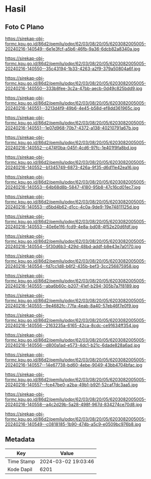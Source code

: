 # Hasil

## Foto C Plano

https://sirekap-obj-formc.kpu.go.id/86d2/pemilu/pdpr/62/03/08/20/05/6203082005005-20240216-140549--6e1e3fcf-a5b6-46fb-9a36-6dcb82a8340a.jpg

https://sirekap-obj-formc.kpu.go.id/86d2/pemilu/pdpr/62/03/08/20/05/6203082005005-20240216-140550--35c43194-1b33-4263-a2f9-379a50804a6f.jpg

https://sirekap-obj-formc.kpu.go.id/86d2/pemilu/pdpr/62/03/08/20/05/6203082005005-20240216-140550--333b8fee-3c2a-47bb-aecb-0d49c825bdd9.jpg

https://sirekap-obj-formc.kpu.go.id/86d2/pemilu/pdpr/62/03/08/20/05/6203082005005-20240216-140551--3213d4f9-49b6-4e45-b58d-ef8dd361965c.jpg

https://sirekap-obj-formc.kpu.go.id/86d2/pemilu/pdpr/62/03/08/20/05/6203082005005-20240216-140551--1e07d968-70b7-4372-a138-40210791a67b.jpg

https://sirekap-obj-formc.kpu.go.id/86d2/pemilu/pdpr/62/03/08/20/05/6203082005005-20240216-140552--c474f0ba-045f-4cd6-97fc-1e401f9fa8bd.jpg

https://sirekap-obj-formc.kpu.go.id/86d2/pemilu/pdpr/62/03/08/20/05/6203082005005-20240216-140552--b1345749-6873-426a-9f35-d6d11e42ea16.jpg

https://sirekap-obj-formc.kpu.go.id/86d2/pemilu/pdpr/62/03/08/20/05/6203082005005-20240216-140553--64b68d8b-5847-4180-95b8-47c16cd01ec7.jpg

https://sirekap-obj-formc.kpu.go.id/86d2/pemilu/pdpr/62/03/08/20/05/6203082005005-20240216-140553--d5bd4b62-d1cc-4c0a-9de9-19e74811125d.jpg

https://sirekap-obj-formc.kpu.go.id/86d2/pemilu/pdpr/62/03/08/20/05/6203082005005-20240216-140553--40e6e1f6-fcd9-4e8a-bd08-4f52e20d6fdf.jpg

https://sirekap-obj-formc.kpu.go.id/86d2/pemilu/pdpr/62/03/08/20/05/6203082005005-20240216-140554--5f30d6b3-429d-48bd-addf-b8e43e7a0170.jpg

https://sirekap-obj-formc.kpu.go.id/86d2/pemilu/pdpr/62/03/08/20/05/6203082005005-20240216-140554--fd7cc1d8-b6f2-435b-bef3-3cc256875958.jpg

https://sirekap-obj-formc.kpu.go.id/86d2/pemilu/pdpr/62/03/08/20/05/6203082005005-20240216-140555--aba6b60c-b207-41ef-b294-305b7a7f8189.jpg

https://sirekap-obj-formc.kpu.go.id/86d2/pemilu/pdpr/62/03/08/20/05/6203082005005-20240216-140555--9e4682fc-77fa-4eab-8a40-57eb46f7e0f9.jpg

https://sirekap-obj-formc.kpu.go.id/86d2/pemilu/pdpr/62/03/08/20/05/6203082005005-20240216-140556--2163235a-6165-42ca-8cdc-ce91634ff354.jpg

https://sirekap-obj-formc.kpu.go.id/86d2/pemilu/pdpr/62/03/08/20/05/6203082005005-20240216-140556--d800a1ad-e573-4dc1-b21c-6dade828a6ad.jpg

https://sirekap-obj-formc.kpu.go.id/86d2/pemilu/pdpr/62/03/08/20/05/6203082005005-20240216-140557--14e67738-bd60-4ebe-9049-43bb4704bfac.jpg

https://sirekap-obj-formc.kpu.go.id/86d2/pemilu/pdpr/62/03/08/20/05/6203082005005-20240216-140557--fce47be0-a2ba-49b1-b92f-52caf7dc3aa5.jpg

https://sirekap-obj-formc.kpu.go.id/86d2/pemilu/pdpr/62/03/08/20/05/6203082005005-20240216-140558--a4c2d29b-5a28-498f-967d-834274ce70d8.jpg

https://sirekap-obj-formc.kpu.go.id/86d2/pemilu/pdpr/62/03/08/20/05/6203082005005-20240216-140549--c0818185-1b90-474b-a5c9-e0509bc976b8.jpg


## Metadata

| Key        | Value               |
| ---------- | ------------------- |
| Time Stamp | 2024-03-02 19:03:46 |
| Kode Dapil | 6201                |



